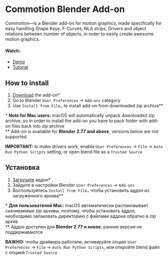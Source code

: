 Commotion Blender Add-on
========================

Commotion—is a Blender add-on for motion graphics, made specifically for easy handling Shape Keys, F-Curves, NLA strips, Drivers and object relations between number of objects, in order to easily create awesome motion graphics.

#### Watch:
* [Demo]
* [Tutorial]


How to install
--------------------------

1. [Download][addon] the add-on\*
2. Go to Blender `User Preferences` → `Add-ons` category
3. Use `Install from File…` to install add-on from downloaded zip archive\*\*

\* **Note for Mac users:** macOS will automatically unpack downloaded zip archive, so in order to install the add-on you have to pack folder with add-on files back into zip archive  
\*\* Add-on is available for **Blender 2.77 and above**, versions below are not supported

**IMPORTANT:** to make drivers work, enable `User Preferences` → `File` → `Auto Run Python Scripts` setting, or open blend file as a `Trusted Source`


Установка
--------------------------

1. [Загрузите][addon] аддон\*
2. Зайдите в настройки Blender `User Preferences` → `Add-ons`
3. Воспользуйтесь `Install from File…` чтобы установить аддон из загруженного архива\*\*

\* **Для пользователей Mac:** macOS автоматически распаковывает скачиваемые zip архивы, поэтому, чтобы установить аддон, необходимо запаковать директорию с файлами аддона обратно в zip архив  
\*\* Аддон доступен для **Blender 2.77 и новее**, ранние версии не поддерживаются

**ВАЖНО:** чтобы драйвера работали, активируйте опцию `User Preferences` → `File` → `Auto Run Python Scripts`, или откройте blend файл с опцией `Trusted Source`


[addon]: https://github.com/mrachinskiy/commotion/archive/master.zip
[Demo]: http://youtu.be/gLj4PvHbm4s
[Tutorial]: http://youtu.be/qbJMTOUdxRY
